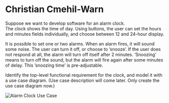 # Christian Cmehil-Warn
Suppose we want to develop software for an alarm clock.  
The clock shows the time of day. Using buttons, the user can set the hours and minutes fields individually, and choose between 12 and 24-hour display.

It is possible to set one or two alarms. When an alarm fires, it will sound some noise. The user can turn it off, or choose to ’snooze’. If the user does not respond at all, the alarm will turn off itself after 2 minutes. ’Snoozing’ means to turn off the sound, but the alarm will fire again after some minutes of delay. This ’snoozing time’ is pre-adjustable.  

Identify the top-level functional requirement for the clock, and model it with a use case diagram.  (Use case description will come later.  Only create the use case diagram now.)

![Alarm Clock Use Case](AlarmClockUseCase.jpg])
